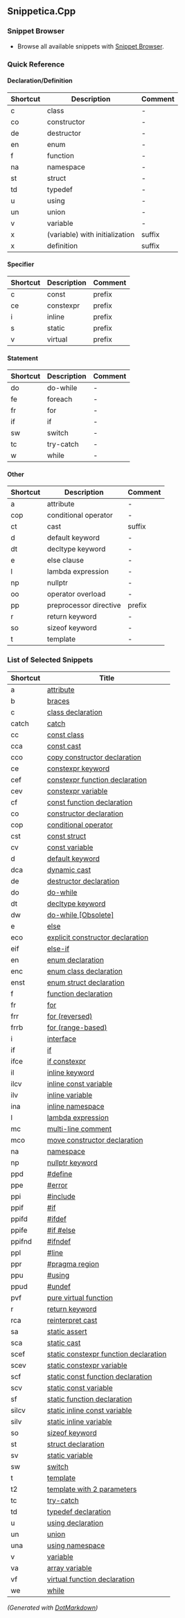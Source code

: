 ## Snippetica\.Cpp

### Snippet Browser

* Browse all available snippets with [Snippet Browser](http://pihrt.net/snippetica/snippets?engine=vscode&language=cpp)\.

### Quick Reference

#### Declaration/Definition

Shortcut|Description|Comment
--------|-----------|-------
c|class|\-
co|constructor|\-
de|destructor|\-
en|enum|\-
f|function|\-
na|namespace|\-
st|struct|\-
td|typedef|\-
u|using|\-
un|union|\-
v|variable|\-
x|\(variable\) with initialization|suffix
x|definition|suffix

#### Specifier

Shortcut|Description|Comment
--------|-----------|-------
c|const|prefix
ce|constexpr|prefix
i|inline|prefix
s|static|prefix
v|virtual|prefix

#### Statement

Shortcut|Description|Comment
--------|-----------|-------
do|do\-while|\-
fe|foreach|\-
fr|for|\-
if|if|\-
sw|switch|\-
tc|try\-catch|\-
w|while|\-

#### Other

Shortcut|Description|Comment
--------|-----------|-------
a|attribute|\-
cop|conditional operator|\-
ct|cast|suffix
d|default keyword|\-
dt|decltype keyword|\-
e|else clause|\-
l|lambda expression|\-
np|nullptr|\-
oo|operator overload|\-
pp|preprocessor directive|prefix
r|return keyword|\-
so|sizeof keyword|\-
t|template|\-

### List of Selected Snippets

Shortcut|Title
--------|-----
a|[attribute](Attribute.snippet)
b|[braces](Braces.snippet)
c|[class declaration](ClassDeclaration.snippet)
catch|[catch](Catch.snippet)
cc|[const class](ConstClass.snippet)
cca|[const cast](ConstCast.snippet)
cco|[copy constructor declaration](CopyConstructorDeclaration.snippet)
ce|[constexpr keyword](ConstExprKeyword.snippet)
cef|[constexpr function declaration](ConstExprFunctionDeclaration.snippet)
cev|[constexpr variable](ConstExprVariable.snippet)
cf|[const function declaration](ConstFunctionDeclaration.snippet)
co|[constructor declaration](ConstructorDeclaration.snippet)
cop|[conditional operator](ConditionalOperator.snippet)
cst|[const struct](ConstStruct.snippet)
cv|[const variable](ConstVariable.snippet)
d|[default keyword](DefaultKeyword.snippet)
dca|[dynamic cast](DynamicCast.snippet)
de|[destructor declaration](DestructorDeclaration.snippet)
do|[do-while](DoWhile.snippet)
dt|[decltype keyword](DeclTypeKeyword.snippet)
dw|[do-while \[Obsolete\]](DoWhile_Obsolete.snippet)
e|[else](Else.snippet)
eco|[explicit constructor declaration](ExplicitConstructorDeclaration.snippet)
eif|[else-if](ElseIf.snippet)
en|[enum declaration](EnumDeclaration.snippet)
enc|[enum class declaration](EnumClassDeclaration.snippet)
enst|[enum struct declaration](EnumStructDeclaration.snippet)
f|[function declaration](FunctionDeclaration.snippet)
fr|[for](For.snippet)
frr|[for (reversed)](ForReversed.snippet)
frrb|[for (range-based)](ForRangeBased.snippet)
i|[interface](Interface.snippet)
if|[if](If.snippet)
ifce|[if constexpr](IfConstExpr.snippet)
il|[inline keyword](InlineKeyword.snippet)
ilcv|[inline const variable](InlineConstVariable.snippet)
ilv|[inline variable](InlineVariable.snippet)
ina|[inline namespace](InlineNamespace.snippet)
l|[lambda expression](LambdaExpression.snippet)
mc|[multi-line comment](MultilineComment.snippet)
mco|[move constructor declaration](MoveConstructorDeclaration.snippet)
na|[namespace](Namespace.snippet)
np|[nullptr keyword](NullPtrKeyword.snippet)
ppd|[#define](PreprocessorDirectiveDefine.snippet)
ppe|[#error](PreprocessorDirectiveError.snippet)
ppi|[#include](PreprocessorDirectiveInclude.snippet)
ppif|[#if](PreprocessorDirectiveIf.snippet)
ppifd|[#ifdef](PreprocessorDirectiveIfdef.snippet)
ppife|[#if #else](PreprocessorDirectiveIfElse.snippet)
ppifnd|[#ifndef](PreprocessorDirectiveIfndef.snippet)
ppl|[#line](PreprocessorDirectiveLine.snippet)
ppr|[#pragma region](PreprocessorDirectiveRegion.snippet)
ppu|[#using](PreprocessorDirectiveUsing.snippet)
ppud|[#undef](PreprocessorDirectiveUndef.snippet)
pvf|[pure virtual function](PureVirtualFunction.snippet)
r|[return keyword](ReturnKeyword.snippet)
rca|[reinterpret cast](ReinterpretCast.snippet)
sa|[static assert](StaticAssert.snippet)
sca|[static cast](StaticCast.snippet)
scef|[static constexpr function declaration](StaticConstExprFunctionDeclaration.snippet)
scev|[static constexpr variable](StaticConstExprVariable.snippet)
scf|[static const function declaration](StaticConstFunctionDeclaration.snippet)
scv|[static const variable](StaticConstVariable.snippet)
sf|[static function declaration](StaticFunctionDeclaration.snippet)
silcv|[static inline const variable](StaticInlineConstVariable.snippet)
silv|[static inline variable](StaticInlineVariable.snippet)
so|[sizeof keyword](SizeOfKeyword.snippet)
st|[struct declaration](StructDeclaration.snippet)
sv|[static variable](StaticVariable.snippet)
sw|[switch](Switch.snippet)
t|[template](Template.snippet)
t2|[template with 2 parameters](TemplateWithTwoParameters.snippet)
tc|[try-catch](TryCatch.snippet)
td|[typedef declaration](TypeDefDeclaration.snippet)
u|[using declaration](UsingDeclaration.snippet)
un|[union](Union.snippet)
una|[using namespace](UsingNamespace.snippet)
v|[variable](Variable.snippet)
va|[array variable](ArrayOfTVariable.snippet)
vf|[virtual function declaration](VirtualFunctionDeclaration.snippet)
we|[while](While.snippet)

*\(Generated with [DotMarkdown](http://github.com/JosefPihrt/DotMarkdown)\)*